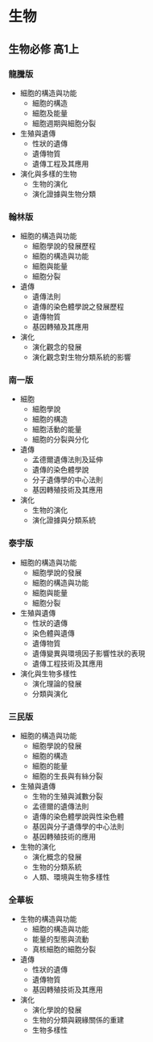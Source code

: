 # 生物

## 生物必修 高1上

### 龍騰版

- 細胞的構造與功能
  - 細胞的構造
  - 細胞及能量
  - 細胞週期與細胞分裂
- 生殖與遺傳
  - 性狀的遺傳
  - 遺傳物質
  - 遺傳工程及其應用
- 演化與多樣的生物
  - 生物的演化
  - 演化證據與生物分類

### 翰林版

- 細胞的構造與功能
  - 細胞學說的發展歷程
  - 細胞的構造與功能
  - 細胞與能量
  - 細胞分裂
- 遺傳
  - 遺傳法則
  - 遺傳的染色體學說之發展歷程
  - 遺傳物質
  - 基因轉殖及其應用
- 演化
  - 演化觀念的發展
  - 演化觀念對生物分類系統的影響

### 南一版

- 細胞
  - 細胞學說
  - 細胞的構造
  - 細胞活動的能量
  - 細胞的分裂與分化
- 遺傳
  - 孟德爾遺傳法則及延伸
  - 遺傳的染色體學說
  - 分子遺傳學的中心法則
  - 基因轉殖技術及其應用
- 演化
  - 生物的演化
  - 演化證據與分類系統

### 泰宇版

- 細胞的構造與功能
  - 細胞學說的發展
  - 細胞的構造與功能
  - 細胞與能量
  - 細胞分裂
- 生殖與遺傳
  - 性狀的遺傳
  - 染色體與遺傳
  - 遺傳物質
  - 遺傳變異與環境因子影響性狀的表現
  - 遺傳工程技術及其應用
- 演化與生物多樣性
  - 演化理論的發展
  - 分類與演化

### 三民版

- 細胞的構造與功能
  - 細胞學說的發展
  - 細胞的構造
  - 細胞的能量
  - 細胞的生長與有絲分裂
- 生殖與遺傳
  - 生物的生殖與減數分裂
  - 孟德爾的遺傳法則
  - 遺傳的染色體學說與性染色體
  - 基因與分子遺傳學的中心法則
  - 基因轉殖技術的應用
- 生物的演化
  - 演化概念的發展
  - 生物的分類系統
  - 人類、環境與生物多樣性

### 全華板

- 生物的構造與功能
  - 細胞的構造與功能
  - 能量的型態與流動
  - 真核細胞的細胞分裂
- 遺傳
  - 性狀的遺傳
  - 遺傳物質
  - 基因轉殖技術及其應用
- 演化
  - 演化學說的發展
  - 生物的分類與親緣關係的重建
  - 生物多樣性
